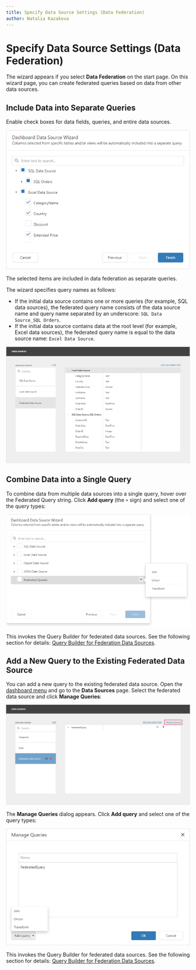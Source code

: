```yaml
---
title: Specify Data Source Settings (Data Federation)
author: Natalia Kazakova
---
```

# Specify Data Source Settings (Data Federation)

The wizard appears if you select **Data Federation** on the start page. On this wizard page, you can create federated queries based on data from other data sources.

## Include Data into Separate Queries
Enable check boxes for data fields, queries, and entire data sources.

![Dashboard Data Source Wizard for Data Federation - Select data fields and queries](../../../../../images/web-dashboard-federated-wizard-select-data-fields-and-queries.png)

The selected items are included in data federation as separate queries.

The wizard specifies query names as follows:

- If the initial data source contains one or more queries (for example, SQL data sources), the federated query name consists of the data source name and query name separated by an underscore: `SQL Data Source_SQL Orders`.
- If the initial data source contains data at the root level (for example, Excel data sources), the federated query name is equal to the data source name: `Excel Data Source`.

![Dashboard Data Source Wizard for Data Federation - Resulted federated queries](../../../../../images/web-dashboard-federated-wizard-federated-queries.png)

## Combine Data into a Single Query

To combine data from multiple data sources into a single query, hover over the Federated Query string. Click **Add query** (the `+` sign) and select one of the query types:

![Dashboard Data Source Wizard for Data Federation - Create a single query](../../../../../images/web-dashboard-federated-wizard-create-single-query.png)

This invokes the Query Builder for federated data sources. See the following section for details: [Query Builder for Federation Data Sources](../query-builder.md#query-builder-for-federated-data-sources).

## Add a New Query to the Existing Federated Data Source

You can add a new query to the existing federated data source. Open the [dashboard menu](xref:117444) and go to the **Data Sources** page. Select the federated data source and click **Manage Queries**:

![Web Dashboard - Invoke the Manage queries dialog for Data Federation](../../../../../images/web-dashboard-federated-data-source-manage-queries-link.png)

The **Manage Queries** dialog appears. Click **Add query** and select one of the query types:

![Web Dashboard - Manage queries dialog for Data Federation](../../../../../images/web-dashboard-federated-data-source-manage-queries-dialog.png)

This invokes the Query Builder for federated data sources. See the following section for details: [Query Builder for Federation Data Sources](../query-builder.md#query-builder-for-federated-data-sources).